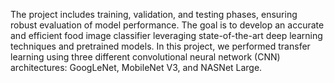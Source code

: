 The project includes training, validation, and testing phases, ensuring robust evaluation of model performance. 
The goal is to develop an accurate and efficient food image classifier leveraging state-of-the-art deep learning techniques and pretrained models.
In this project, we performed transfer learning using three different convolutional neural network (CNN) architectures: GoogLeNet, MobileNet V3, and NASNet Large.
